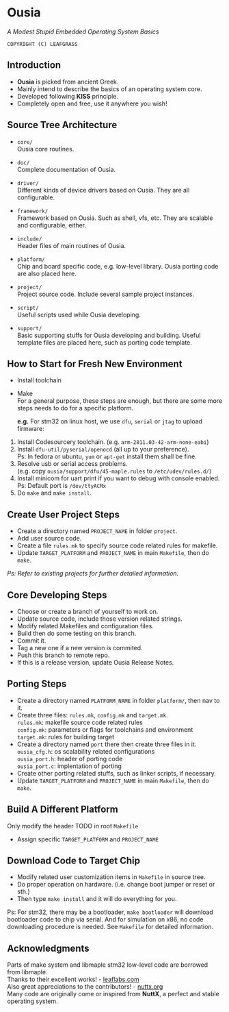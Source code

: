 # Ousia
_A Modest Stupid Embedded Operating System Basics_

`COPYRIGHT (C) LEAFGRASS`


## Introduction
* **Ousia** is picked from ancient Greek.
* Mainly intend to describe the basics of an operating system core.
* Developed following **KISS** principle.
* Completely open and free, use it anywhere you wish!


## Source Tree Architecture
* `core/`  
    Ousia core routines.

* `doc/`  
    Complete documentation of Ousia.

* `driver/`  
    Different kinds of device drivers based on Ousia.
    They are all configurable.

* `framework/`  
    Framework based on Ousia. Such as shell, vfs, etc.
    They are scalable and configurable, either.

* `include/`  
    Header files of main routines of Ousia.

* `platform/`  
    Chip and board specific code, e.g. low-level library.
    Ousia porting code are also placed here.

* `project/`  
    Project source code. Include several sample project instances.

* `script/`  
    Useful scripts used while Ousia developing.

* `support/`  
    Basic supporting stuffs for Ousia developing and building.
    Useful template files are placed here, such as porting code template.


## How to Start for Fresh New Environment
-   Install toolchain
-   Make  
    For a general purpose, these steps are enough, but there are some more
    steps needs to do for a specific platform.

    **e.g.** For stm32 on linux host, we use `dfu`,  `serial` or `jtag` to upload firmware:
    
1.  Install Codesourcery toolchain. (e.g. `arm-2011.03-42-arm-none-eabi`)
2.  Install `dfu-util/pyserial/openocd` (all up to your preference).  
    Ps: In fedora or ubuntu, `yum` or `apt-get` install them shall be fine.
3.  Resolve usb or serial access problems.  
    (e.g. copy `ousia/support/dfu/45-maple.rules` to `/etc/udev/rules.d/`)
4.  Install minicom for uart print if you want to debug with console enabled.  
    Ps: Default port is `/dev/ttyACMx`
5.  Do `make` and `make install`.


Create User Project Steps
-------------------------
-   Create a directory named `PROJECT_NAME` in folder `project`.
-   Add user source code.
-   Create a file `rules.mk` to specify source code related rules for makefile.
-   Update `TARGET_PLATFORM` and `PROJECT_NAME` in main `Makefile`, then do `make`.

_Ps: Refer to existing projects for further detailed information._


Core Developing Steps
---------------------
-   Choose or create a branch of yourself to work on.
-   Update source code, include those version related strings.
-   Modify related Makefiles and configuration files.
-   Build then do some testing on this branch.
-   Commit it.
-   Tag a new one if a new version is commited.
-   Push this branch to remote repo.
-   If this is a release version, update Ousia Release Notes.


Porting Steps
-------------
-   Create a directory named `PLATFORM_NAME` in folder `platform/`, then nav to it.
-   Create three files: `rules.mk`, `config.mk` and `target.mk`.  
	`rules.mk`: makefile source code related rules  
	`config.mk`: parameters or flags for toolchains and environment  
	`target.mk`: rules for building target  
-   Create a directory named `port` there then create three files in it.  
	`ousia_cfg.h`: os scalability related configurations  
	`ousia_port.h`: header of porting code  
	`ousia_port.c`: implentation of porting  
-   Create other porting related stuffs, such as linker scripts, if necessary.
-   Update `TARGET_PLATFORM` and `PROJECT_NAME` in main `Makefile`, then do `make`.


Build A Different Platform
--------------------------
Only modify the header TODO in root `Makefile`
-   Assign specific `TARGET_PLATFORM` and `PROJECT_NAME`


Download Code to Target Chip
----------------------------
-   Modify related user customization items in `Makefile` in source tree.
-   Do proper operation on hardware. (i.e. change boot jumper or reset or sth.)
-   Then type `make install` and it will do everything for you.

Ps: For stm32, there may be a bootloader, `make bootloader` will download
bootloader code to chip via serial. And for simulation on x86, no code
downloading procedure is needed. See `Makefile` for detailed information.


Acknowledgments
---------------
Parts of make system and libmaple stm32 low-level code are borrowed from libmaple.  
Thanks to their excellent works! - [leaflabs.com](http://leaflabs.com)  
Also great appreciations to the contributors! - [nuttx.org](http://nuttx.org)  
Many code are originally come or inspired from **NuttX**, a perfect and stable operating system.  
